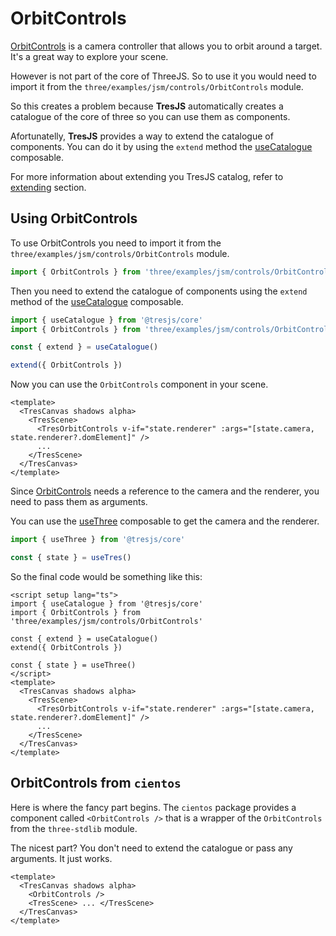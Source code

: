 # OrbitControls

<StackBlitzEmbed projectId="tresjs-basic" />

[OrbitControls](https://threejs.org/docs/index.html?q=orbit#examples/en/controls/OrbitControls) is a camera controller that allows you to orbit around a target. It's a great way to explore your scene.

However is not part of the core of ThreeJS. So to use it you would need to import it from the `three/examples/jsm/controls/OrbitControls` module.

So this creates a problem because **TresJS** automatically creates a catalogue of the core of three so you can use them as components.

Afortunatelly, **TresJS** provides a way to extend the catalogue of components. You can do it by using the `extend` method the [useCatalogue](/composables/use-catalog) composable.

For more information about extending you TresJS catalog, refer to [extending](/advanced/extending.md) section.

## Using OrbitControls

To use OrbitControls you need to import it from the `three/examples/jsm/controls/OrbitControls` module.

```js
import { OrbitControls } from 'three/examples/jsm/controls/OrbitControls'
```

Then you need to extend the catalogue of components using the `extend` method of the [useCatalogue](/composables/use-catalog) composable.

```js
import { useCatalogue } from '@tresjs/core'
import { OrbitControls } from 'three/examples/jsm/controls/OrbitControls'

const { extend } = useCatalogue()

extend({ OrbitControls })
```

Now you can use the `OrbitControls` component in your scene.

```vue
<template>
  <TresCanvas shadows alpha>
    <TresScene>
      <TresOrbitControls v-if="state.renderer" :args="[state.camera, state.renderer?.domElement]" />
      ...
    </TresScene>
  </TresCanvas>
</template>
```

Since [OrbitControls](https://threejs.org/docs/index.html?q=orbit#examples/en/controls/OrbitControls) needs a reference to the camera and the renderer, you need to pass them as arguments.

You can use the [useThree](/composables/use-three) composable to get the camera and the renderer.

```ts
import { useThree } from '@tresjs/core'

const { state } = useTres()
```

So the final code would be something like this:

```vue
<script setup lang="ts">
import { useCatalogue } from '@tresjs/core'
import { OrbitControls } from 'three/examples/jsm/controls/OrbitControls'

const { extend } = useCatalogue()
extend({ OrbitControls })

const { state } = useThree()
</script>
<template>
  <TresCanvas shadows alpha>
    <TresScene>
      <TresOrbitControls v-if="state.renderer" :args="[state.camera, state.renderer?.domElement]" />
      ...
    </TresScene>
  </TresCanvas>
</template>
```

## OrbitControls from `cientos`

Here is where the fancy part begins. The `cientos` package provides a component called `<OrbitControls />` that is a wrapper of the `OrbitControls` from the `three-stdlib` module.

The nicest part? You don't need to extend the catalogue or pass any arguments. It just works.

```vue
<template>
  <TresCanvas shadows alpha>
    <OrbitControls />
    <TresScene> ... </TresScene>
  </TresCanvas>
</template>
```

